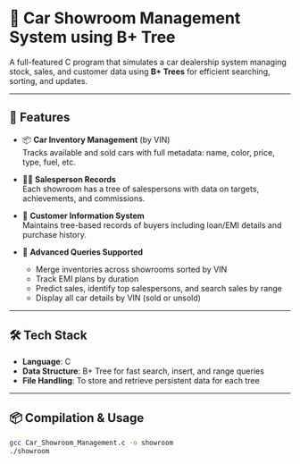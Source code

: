 # 🚗 Car Showroom Management System using B+ Tree

A full-featured C program that simulates a car dealership system managing stock, sales, and customer data using **B+ Trees** for efficient searching, sorting, and updates.

---

## 📌 Features

- 📦 **Car Inventory Management** (by VIN)  
  Tracks available and sold cars with full metadata: name, color, price, type, fuel, etc.

- 👨‍💼 **Salesperson Records**  
  Each showroom has a tree of salespersons with data on targets, achievements, and commissions.

- 👤 **Customer Information System**  
  Maintains tree-based records of buyers including loan/EMI details and purchase history.

- 🔎 **Advanced Queries Supported**
  - Merge inventories across showrooms sorted by VIN
  - Track EMI plans by duration
  - Predict sales, identify top salespersons, and search sales by range
  - Display all car details by VIN (sold or unsold)

---

## 🛠 Tech Stack

- **Language**: C  
- **Data Structure**: B+ Tree for fast search, insert, and range queries  
- **File Handling**: To store and retrieve persistent data for each tree

---

## 📦 Compilation & Usage

```bash
gcc Car_Showroom_Management.c -o showroom
./showroom
